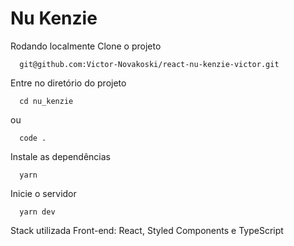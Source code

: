 # Nu Kenzie

Rodando localmente
Clone o projeto

```shel
  git@github.com:Victor-Novakoski/react-nu-kenzie-victor.git
```  


Entre no diretório do projeto
```shel
  cd nu_kenzie
```
  ou
  
```shel
  code .
```


Instale as dependências
```shel
  yarn
```  


Inicie o servidor
```shel
  yarn dev
```  


Stack utilizada
Front-end: React, Styled Components e TypeScript
